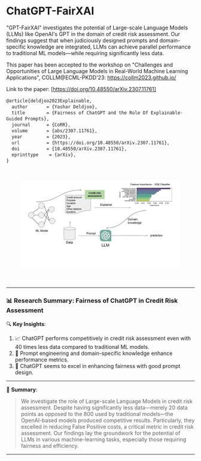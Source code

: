 # ChatGPT-FairXAI
"GPT-FairXAI" investigates the potential of Large-scale Language Models (LLMs) like OpenAI's GPT in the domain of credit risk assessment. Our findings suggest that when judiciously designed prompts and domain-specific knowledge are integrated, LLMs can achieve parallel performance to traditional ML models—while requiring significantly less data.

This paper has been accepted to the workshop on "Challenges and Opportunities of Large Language Models in Real-World Machine Learning Applications", COLLM@ECML-PKDD'23: https://collm2023.github.io/

Link to the paper: [https://doi.org/10.48550/arXiv.2307.11761]

```
@article{deldjoo2023Explainable,
  author       = {Yashar Deldjoo},
  title        = {Fairness of ChatGPT and the Role Of Explainable-Guided Prompts},
  journal      = {CoRR},
  volume       = {abs/2307.11761},
  year         = {2023},
  url          = {https://doi.org/10.48550/arXiv.2307.11761},
  doi          = {10.48550/arXiv.2307.11761},
  eprinttype    = {arXiv},
}
```

</br>

<div align="center">
  <figure style="display: inline-block;">
    <img src="flow_char_new.jpg" width="450"/>
  </figure>
</div>

</br>

---
### 📊 **Research Summary: Fairness of ChatGPT in Credit Risk Assessment**

🔍 **Key Insights**:

1. 📈 ChatGPT performs competitively in credit risk assessment even with 40 times less data compared to traditional ML models.
2. 🏦 Prompt engineering and domain-specific knowledge enhance performance metrics.
3. 🚨 ChatGPT seems to excel in enhancing fairness with good prompt design. 

---

🌟 **Summary**: 
> We investigate the role of Large-scale Language Models in credit risk assessment. Despite having significantly less data—merely 20 data points as opposed to the 800 used by traditional models—the OpenAI-based models produced competitive results. Particularly, they excelled in reducing False Positive costs, a critical metric in credit risk assessment. Our findings lay the groundwork for the potential of LLMs in various machine-learning tasks, especially those requiring fairness and efficiency.
---




